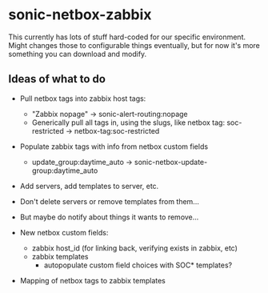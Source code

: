 # sonic-netbox-zabbix

This currently has lots of stuff hard-coded for our specific environment.
Might changes those to configurable things eventually, but for now it's more
something you can download and modify.

## Ideas of what to do ##

- Pull netbox tags into zabbix host tags:
  - "Zabbix nopage" -> sonic-alert-routing:nopage
  - Generically pull all tags in, using the slugs, like netbox tag: soc-restricted -> netbox-tag:soc-restricted

- Populate zabbix tags with info from netbox custom fields
  - update_group:daytime_auto -> sonic-netbox-update-group:daytime_auto

- Add servers, add templates to server, etc.

- Don't delete servers or remove templates from them...

- But maybe do notify about things it wants to remove...

- New netbox custom fields:
  - zabbix host_id (for linking back, verifying exists in zabbix, etc)
  - zabbix templates
    - autopopulate custom field choices with SOC* templates?

- Mapping of netbox tags to zabbix templates
